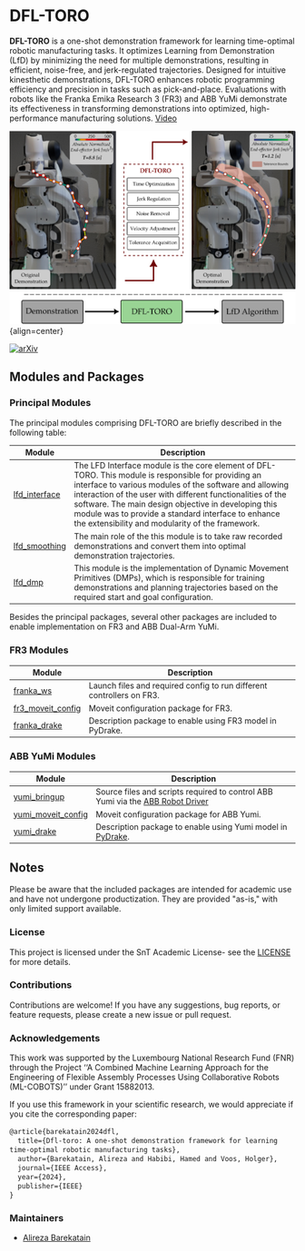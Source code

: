 # DFL-TORO

**DFL-TORO** is a one-shot demonstration framework for learning time-optimal robotic manufacturing tasks. It optimizes Learning from Demonstration (LfD) by minimizing the need for multiple demonstrations, resulting in efficient, noise-free, and jerk-regulated trajectories. Designed for intuitive kinesthetic demonstrations, DFL-TORO enhances robotic programming efficiency and precision in tasks such as pick-and-place. Evaluations with robots like the Franka Emika Research 3 (FR3) and ABB YuMi demonstrate its effectiveness in transforming demonstrations into optimized, high-performance manufacturing solutions. [Video](https://youtu.be/YJc6DwTqz8o?si=LqTFP7WXPNOFhYCM)

![logo](./images/main.jpg){align=center}

[![arXiv](https://img.shields.io/badge/arXiv-2309.10461-b31b1b.svg)](https://arxiv.org/abs/2309.09802)

## Modules and Packages <a id="modules"></a>

### Principal Modules <a id="principal-modules"></a>

The principal modules comprising DFL-TORO are briefly described in the following table:

| Module                                                    | Description                                                                                                                                                                                                                                                                                                                                                                                   |
| --------------------------------------------------------- | --------------------------------------------------------------------------------------------------------------------------------------------------------------------------------------------------------------------------------------------------------------------------------------------------------------------------------------------------------------------------------------------- |
| [lfd_interface](https://github.com/snt-arg/lfd_interface) | The LFD Interface module is the core element of DFL-TORO. This module is responsible for providing an interface to various modules of the software and allowing interaction of the user with different functionalities of the software. The main design objective in developing this module was to provide a standard interface to enhance the extensibility and modularity of the framework. |
| [lfd_smoothing](https://github.com/snt-arg/lfd_smoothing) | The main role of the this module is to take raw recorded demonstrations and convert them into optimal demonstration trajectories.                                                                                                                                                                                                                                                             |
| [lfd_dmp](https://github.com/snt-arg/lfd_dmp)             | This module is the implementation of Dynamic Movement Primitives (DMPs), which is responsible for training demonstrations and planning trajectories based on the required start and goal configuration.                                                                                                                                                                                       |

Besides the principal packages, several other packages are included to enable implementation on FR3 and ABB Dual-Arm YuMi.

### FR3 Modules <a id="fr3-modules"></a>

| Module                                                            | Description                                                           |
| ----------------------------------------------------------------- | --------------------------------------------------------------------- |
| [franka_ws](https://github.com/snt-arg/franka_ws)                 | Launch files and required config to run different controllers on FR3. |
| [fr3_moveit_config](https://github.com/snt-arg/fr3_moveit_config) | Moveit configuration package for FR3.                                 |
| [franka_drake](https://github.com/snt-arg/franka_drake)           | Description package to enable using FR3 model in PyDrake.             |

### ABB YuMi Modules <a id="abb-modules"></a>

| Module                                                              | Description                                                                                                                          |
| ------------------------------------------------------------------- | ------------------------------------------------------------------------------------------------------------------------------------ |
| [yumi_bringup](https://github.com/snt-arg/yumi_bringup)             | Source files and scripts required to control ABB Yumi via the [ABB Robot Driver](https://github.com/ros-industrial/abb_robot_driver) |
| [yumi_moveit_config](https://github.com/snt-arg/yumi_moveit_config) | Moveit configuration package for ABB Yumi.                                                                                           |
| [yumi_drake](https://github.com/snt-arg/yumi_drake)                 | Description package to enable using Yumi model in [PyDrake](https://drake.mit.edu/).                                                 |



## Notes <a id="notes"></a>

Please be aware that the included packages are intended for academic use and have not undergone productization. They are provided "as-is," with only limited support available.

### License <a id="license"></a>

This project is licensed under the SnT Academic License- see the [LICENSE](https://github.com/snt-arg/dfl-toro/blob/main/LICENSE) for more details.

### Contributions <a id="contributions"></a>

Contributions are welcome! If you have any suggestions, bug reports, or feature requests,
please create a new issue or pull request.

### Acknowledgements <a id="acknowledgments"></a>

This work was supported by the Luxembourg National Research Fund (FNR) through the Project ‘‘A Combined Machine Learning
Approach for the Engineering of Flexible Assembly Processes Using Collaborative Robots (ML-COBOTS)’’ under Grant 15882013.

If you use this framework in your scientific research, we would appreciate if you cite the corresponding paper:
```
@article{barekatain2024dfl,
  title={Dfl-toro: A one-shot demonstration framework for learning time-optimal robotic manufacturing tasks},
  author={Barekatain, Alireza and Habibi, Hamed and Voos, Holger},
  journal={IEEE Access},
  year={2024},
  publisher={IEEE}
}
```

### Maintainers <a id="maintainers"></a>

- [Alireza Barekatain](https://www.github.com/abarekatain)